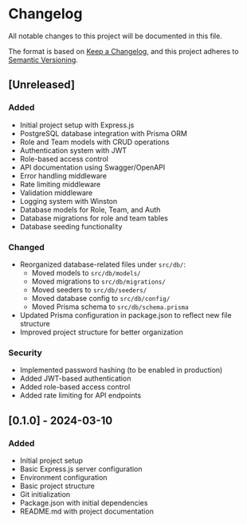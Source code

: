 # Changelog

All notable changes to this project will be documented in this file.

The format is based on [Keep a Changelog](https://keepachangelog.com/en/1.1.0/),
and this project adheres to [Semantic Versioning](https://semver.org/spec/v2.0.0.html).

## [Unreleased]

### Added
- Initial project setup with Express.js
- PostgreSQL database integration with Prisma ORM
- Role and Team models with CRUD operations
- Authentication system with JWT
- Role-based access control
- API documentation using Swagger/OpenAPI
- Error handling middleware
- Rate limiting middleware
- Validation middleware
- Logging system with Winston
- Database models for Role, Team, and Auth
- Database migrations for role and team tables
- Database seeding functionality

### Changed
- Reorganized database-related files under `src/db/`:
  - Moved models to `src/db/models/`
  - Moved migrations to `src/db/migrations/`
  - Moved seeders to `src/db/seeders/`
  - Moved database config to `src/db/config/`
  - Moved Prisma schema to `src/db/schema.prisma`
- Updated Prisma configuration in package.json to reflect new file structure
- Improved project structure for better organization

### Security
- Implemented password hashing (to be enabled in production)
- Added JWT-based authentication
- Added role-based access control
- Added rate limiting for API endpoints

## [0.1.0] - 2024-03-10
### Added
- Initial project setup
- Basic Express.js server configuration
- Environment configuration
- Basic project structure
- Git initialization
- Package.json with initial dependencies
- README.md with project documentation 